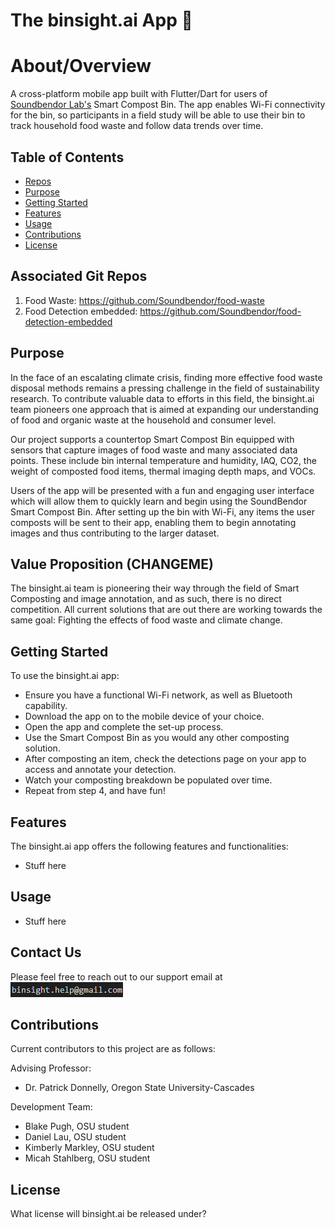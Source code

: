 # The binsight.ai App :herb:

# About/Overview
A cross-platform mobile app built with Flutter/Dart for users of [Soundbendor Lab's](https://www.soundbendor.org) Smart Compost Bin. The app enables Wi-Fi connectivity for the bin, so participants in a field study will be able to use their bin to track household food waste and follow data trends over time.

## Table of Contents
- [Repos](#repos)
- [Purpose](#purpose)
- [Getting Started](#getting-started)
- [Features](#features)
- [Usage](#usage)
- [Contributions](#contributions)
- [License](#license)

## Associated Git Repos

1. Food Waste: https://github.com/Soundbendor/food-waste
2. Food Detection embedded: https://github.com/Soundbendor/food-detection-embedded

## Purpose

In the face of an escalating climate crisis, finding more effective food waste disposal methods remains a pressing challenge in the field of sustainability research. To contribute valuable data to efforts in this field, the binsight.ai team pioneers one approach that is aimed at expanding our understanding of food and organic waste at the household and consumer level.

Our project supports a countertop Smart Compost Bin equipped with sensors that capture images of food waste and many associated data points. These include bin internal temperature and humidity, IAQ, CO2, the weight of composted food items, thermal imaging depth maps, and VOCs.

Users of the app will be presented with a fun and engaging user interface which will allow them to quickly learn and begin using the SoundBendor Smart Compost Bin. After setting up the bin with Wi-Fi, any items the user composts will be sent to their app, enabling them to begin annotating images and thus contributing to the larger dataset.

## Value Proposition (CHANGEME)

The binsight.ai team is pioneering their way through the field of Smart Composting and image annotation, and as such, there is no direct competition. All current solutions that are out there are working towards the same goal: Fighting the effects of food waste and climate change.

## Getting Started

To use the binsight.ai app:

- Ensure you have a functional Wi-Fi network, as well as Bluetooth capability.
- Download the app on to the mobile device of your choice.
- Open the app and complete the set-up process.
- Use the Smart Compost Bin as you would any other composting solution.
- After composting an item, check the detections page on your app to access and annotate your detection.
- Watch your composting breakdown be populated over time.
- Repeat from step 4, and have fun!

## Features

The binsight.ai app offers the following features and functionalities:

- Stuff here

## Usage

- Stuff here

## Contact Us
Please feel free to reach out to our support email at ![alt text](image.png)

## Contributions

Current contributors to this project are as follows:

Advising Professor:
- Dr. Patrick Donnelly, Oregon State University-Cascades

Development Team:
- Blake Pugh, OSU student
- Daniel Lau, OSU student
- Kimberly Markley, OSU student
- Micah Stahlberg, OSU student

## License

What license will binsight.ai be released under?
